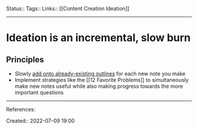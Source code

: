 Status::
Tags:: 
Links:: [[Content Creation Ideation]]
___
# Ideation is an incremental, slow burn
## Principles
- Slowly [add onto already-existing outlines](https://notes.andymatuschak.org/z2uXyfV67dnWLUKg1iDbsrHk3DGjtNWTxSTah) for each new note you make
- Implement strategies like the [[12 Favorite Problems]] to simultaneously make new notes useful while also making progress towards the more important questions
___
References:

Created:: 2022-07-09 19:00
